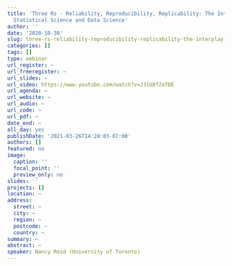 ```yaml
---
title: 'Three Rs - Reliability, Reproducibility, Replicability: The Interplay Between
  Statistical Science and Data Science'
author: ''
date: '2020-10-30'
slug: three-rs-reliability-reproducibility-replicability-the-interplay-between-statistical-science-and-data-science
categories: []
tags: []
type: webinar
url_register: ~
url_freeregister: ~
url_slides: ~
url_video: https://www.youtube.com/watch?v=J3lU8fZoTDE
url_agenda: ~
url_website: ~
url_audio: ~
url_code: ~
url_pdf: ~
date_end: ~
all_day: yes
publishDate: '2021-03-26T14:28:03-07:00'
authors: []
featured: no
image:
  caption: ''
  focal_point: ''
  preview_only: no
slides: ''
projects: []
location: ~
address:
  street: ~
  city: ~
  region: ~
  postcode: ~
  country: ~
summary: ~
abstract: ~
speaker: Nancy Reid (University of Toronto)
---
```

<!--more-->
